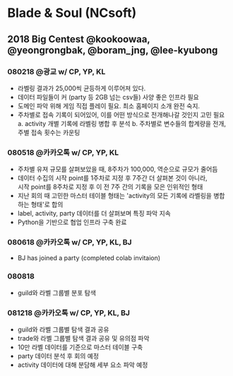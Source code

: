 # Blade & Soul (NCsoft)

## 2018 Big Centest @kookoowaa, @yeongrongbak, @boram_jng, @lee-kyubong

### 080218 @광교 w/ CP, YP, KL
- 라벨링 결과가 25,000씩 균등하게 이루어져 있다.
- 데이터 파일들이 커 (party 등 2GB 넘는 csv들) 사양 좋은 인프라 필요
- 도메인 파악 위해 게임 직접 플레이 필요. 최소 홈페이지 소개 완전 숙지. 
- 주차별로 접속 기록이 되어있어, 이를 어떤 방식으로 전개해나갈 것인지 고민 필요<br/>
    a. activity 개별 기록에 라벨링 병합 후 분석
    b. 주차별로 변수들의 합계량을 전개, 주별 접속 횟수는 카운팅
    
### 080518 @카카오톡 w/ CP, YP, KL
- 주차별 유져 규모를 살펴보았을 때, 8주차가 100,000, 역순으로 규모가 줄어듬
- 데이터 수집의 시작 point를 1주차로 지정 후 7주간 더 살펴본 것이 아니라,<br/>
시작 point를 8주차로 지정 후 이 전 7주 간의 기록을 모은 인위적인 형태
- 지난 회의 때 고민한 마스터 테이블 형태는 'activity의 모든 기록에 라벨링을 병합하는 형태'로 합의
- label, activity, party 데이터를 더 살펴보며 특징 파악 지속
- Python을 기반으로 협업 인프라 구축 완료

### 080618 @카카오톡 w/ CP, YP, KL, BJ
- BJ has joined a party (completed colab invitaion)

### 080818
- guild와 라벨 그룹별 분포 탐색

### 081218 @카카오톡 w/ CP, YP, KL, BJ
- guild와 라벨 그룹별 탐색 결과 공유
- trade와 라벨 그룹별 탐색 결과 공유 및 유의점 파악
- 10만 라벨 데이터를 기준으로 마스터 테이블 구축
- party 데이터 분석 후 회의 예정
-  activity 데이터에 대해 분담해 세부 요소 파악 예정
